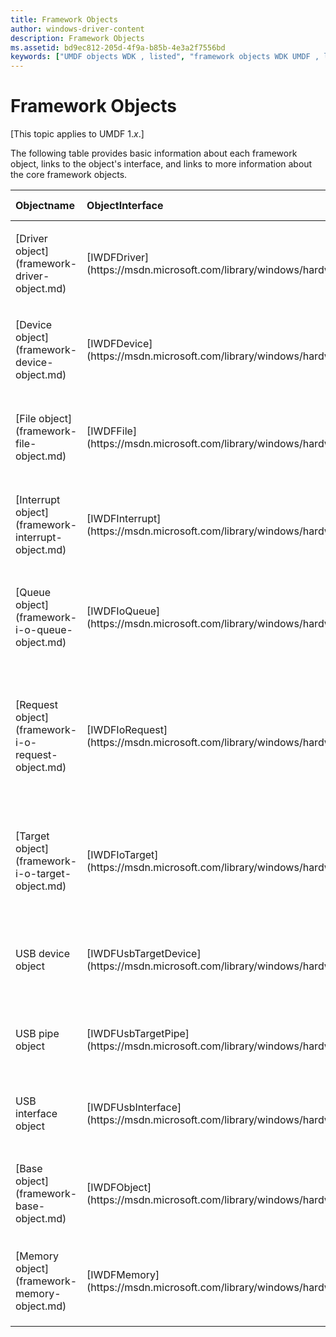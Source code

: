 ```yaml
---
title: Framework Objects
author: windows-driver-content
description: Framework Objects
ms.assetid: bd9ec812-205d-4f9a-b85b-4e3a2f7556bd
keywords: ["UMDF objects WDK , listed", "framework objects WDK UMDF , listed"]
---
```


# Framework Objects


\[This topic applies to UMDF 1.*x*.\]

The following table provides basic information about each framework object, links to the object's interface, and links to more information about the core framework objects.

<table style="width:100%;">
<colgroup>
<col width="16%" />
<col width="16%" />
<col width="16%" />
<col width="16%" />
<col width="16%" />
<col width="16%" />
</colgroup>
<thead>
<tr class="header">
<th align="left">Objectname</th>
<th align="left">ObjectInterface</th>
<th align="left">Purpose</th>
<th align="left">Defaultparent</th>
<th align="left">Can driver overridedefaultparent?</th>
<th align="left">Can driver own?</th>
</tr>
</thead>
<tbody>
<tr class="odd">
<td align="left"><p>[Driver object](framework-driver-object.md)</p></td>
<td align="left"><p>[IWDFDriver](https://msdn.microsoft.com/library/windows/hardware/ff558893)</p></td>
<td align="left"><p>Represents a driver</p></td>
<td align="left"><p>None</p></td>
<td align="left"><p>No</p></td>
<td align="left"><p>No</p></td>
</tr>
<tr class="even">
<td align="left"><p>[Device object](framework-device-object.md)</p></td>
<td align="left"><p>[IWDFDevice](https://msdn.microsoft.com/library/windows/hardware/ff556917)</p></td>
<td align="left"><p>Represents a device</p></td>
<td align="left"><p>Driver object</p></td>
<td align="left"><p>No</p></td>
<td align="left"><p>No</p></td>
</tr>
<tr class="odd">
<td align="left"><p>[File object](framework-file-object.md)</p></td>
<td align="left"><p>[IWDFFile](https://msdn.microsoft.com/library/windows/hardware/ff558912)</p></td>
<td align="left"><p>Represents a file</p></td>
<td align="left"><p>Device object</p></td>
<td align="left"><p>No</p></td>
<td align="left"><p></p>
No, if created by framework;
Yes, if created by driver</td>
</tr>
<tr class="even">
<td align="left"><p>[Interrupt object](framework-interrupt-object.md)</p></td>
<td align="left">[IWDFInterrupt](https://msdn.microsoft.com/library/windows/hardware/hh451283)</td>
<td align="left"><p>Represents an interrupt</p></td>
<td align="left"><p>Device object</p></td>
<td align="left"><p>No</p></td>
<td align="left"><p>Yes</p></td>
</tr>
<tr class="odd">
<td align="left"><p>[Queue object](framework-i-o-queue-object.md)</p></td>
<td align="left"><p>[IWDFIoQueue](https://msdn.microsoft.com/library/windows/hardware/ff558943)</p></td>
<td align="left"><p>Represents an I/O queue that receives I/O requests</p></td>
<td align="left"><p>Device object</p></td>
<td align="left"><p>No</p></td>
<td align="left"><p>Yes</p></td>
</tr>
<tr class="even">
<td align="left"><p>[Request object](framework-i-o-request-object.md)</p></td>
<td align="left"><p>[IWDFIoRequest](https://msdn.microsoft.com/library/windows/hardware/ff558985)</p></td>
<td align="left"><p>Represents an I/O request</p></td>
<td align="left"><p>Device object</p></td>
<td align="left"><p></p>
No, if created by framework;
Yes, if created by driver</td>
<td align="left"><p></p>
No, if created by framework (for example, redirected requests);
Yes, if created by driver</td>
</tr>
<tr class="odd">
<td align="left"><p>[Target object](framework-i-o-target-object.md)</p></td>
<td align="left"><p>[IWDFIoTarget](https://msdn.microsoft.com/library/windows/hardware/ff559170)</p></td>
<td align="left"><p>Represents a driver that another driver sends requests to</p></td>
<td align="left"><p>Device object</p></td>
<td align="left"><p>No</p></td>
<td align="left"><p></p>
No, for the default target;
Yes, for all other targets</td>
</tr>
<tr class="even">
<td align="left"><p>USB device object</p></td>
<td align="left"><p>[IWDFUsbTargetDevice](https://msdn.microsoft.com/library/windows/hardware/ff560362)</p></td>
<td align="left"><p>Represents a device that is connected to USB</p></td>
<td align="left"><p>Device object</p></td>
<td align="left"><p>No</p></td>
<td align="left"><p>Yes (see target object)</p></td>
</tr>
<tr class="odd">
<td align="left"><p>USB pipe object</p></td>
<td align="left"><p>[IWDFUsbTargetPipe](https://msdn.microsoft.com/library/windows/hardware/ff560391)</p></td>
<td align="left"><p>Represents a USB device pipe</p></td>
<td align="left"><p>Device object</p></td>
<td align="left"><p>No</p></td>
<td align="left"><p>Yes (see target object)</p></td>
</tr>
<tr class="even">
<td align="left"><p>USB interface object</p></td>
<td align="left"><p>[IWDFUsbInterface](https://msdn.microsoft.com/library/windows/hardware/ff560312)</p></td>
<td align="left"><p>Represents a USB device interface</p></td>
<td align="left"><p>Device object</p></td>
<td align="left"><p>No</p></td>
<td align="left"><p>Yes (see target object)</p></td>
</tr>
<tr class="odd">
<td align="left"><p>[Base object](framework-base-object.md)</p></td>
<td align="left"><p>[IWDFObject](https://msdn.microsoft.com/library/windows/hardware/ff560200)</p></td>
<td align="left"><p>Represents a general base object</p></td>
<td align="left"><p>Driver object</p></td>
<td align="left"><p>Yes</p></td>
<td align="left"><p>Yes, if created by driver</p></td>
</tr>
<tr class="even">
<td align="left"><p>[Memory object](framework-memory-object.md)</p></td>
<td align="left"><p>[IWDFMemory](https://msdn.microsoft.com/library/windows/hardware/ff559249)</p></td>
<td align="left"><p>Represents a memory object</p></td>
<td align="left"><p>Driver object</p></td>
<td align="left"><p>Yes</p></td>
<td align="left"><p></p>
No, if created by framework;
Yes, if created by driver</td>
</tr>
</tbody>
</table>

 

 

 






